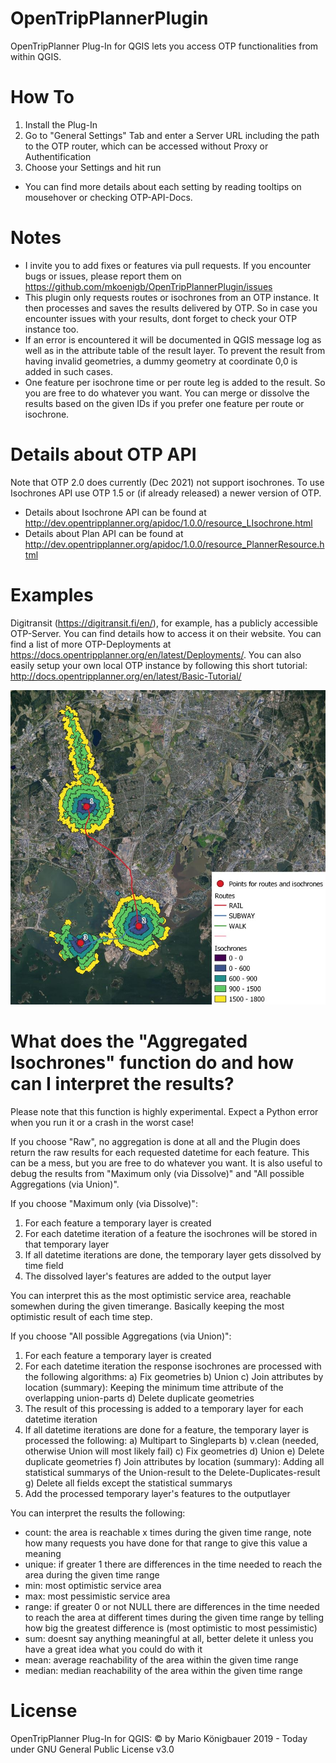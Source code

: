 # OpenTripPlannerPlugin
OpenTripPlanner Plug-In for QGIS lets you access OTP functionalities from within QGIS.

# How To
1. Install the Plug-In
2. Go to "General Settings" Tab and enter a Server URL including the path to the OTP router, which can be accessed without Proxy or Authentification
3. Choose your Settings and hit run
- You can find more details about each setting by reading tooltips on mousehover or checking OTP-API-Docs.

# Notes
- I invite you to add fixes or features via pull requests. If you encounter bugs or issues, please report them on https://github.com/mkoenigb/OpenTripPlannerPlugin/issues
- This plugin only requests routes or isochrones from an OTP instance. It then processes and saves the results delivered by OTP. So in case you encounter issues with your results, dont forget to check your OTP instance too.
- If an error is encountered it will be documented in QGIS message log as well as in the attribute table of the result layer. To prevent the result from having invalid geometries, a dummy geometry at coordinate 0,0 is added in such cases.
- One feature per isochrone time or per route leg is added to the result. So you are free to do whatever you want. You can merge or dissolve the results based on the given IDs if you prefer one feature per route or isochrone.

# Details about OTP API
Note that OTP 2.0 does currently (Dec 2021) not support isochrones. To use Isochrones API use OTP 1.5 or (if already released) a newer version of OTP.
- Details about Isochrone API can be found at http://dev.opentripplanner.org/apidoc/1.0.0/resource_LIsochrone.html
- Details about Plan API can be found at http://dev.opentripplanner.org/apidoc/1.0.0/resource_PlannerResource.html

# Examples
Digitransit (https://digitransit.fi/en/), for example, has a publicly accessible OTP-Server. You can find details how to access it on their website. You can find a list of more OTP-Deployments at https://docs.opentripplanner.org/en/latest/Deployments/.
You can also easily setup your own local OTP instance by following this short tutorial: http://docs.opentripplanner.org/en/latest/Basic-Tutorial/

![example](https://github.com/mkoenigb/OpenTripPlannerPlugin/blob/master/example.jpg)

# What does the "Aggregated Isochrones" function do and how can I interpret the results?
Please note that this function is highly experimental. Expect a Python error when you run it or a crash in the worst case!


If you choose "Raw", no aggregation is done at all and the Plugin does return the raw results for each requested datetime for each feature. 
This can be a mess, but you are free to do whatever you want. It is also useful to debug the results from "Maximum only (via Dissolve)" and "All possible Aggregations (via Union)".


If you choose "Maximum only (via Dissolve)":

1. For each feature a temporary layer is created
2. For each datetime iteration of a feature the isochrones will be stored in that temporary layer
3. If all datetime iterations are done, the temporary layer gets dissolved by time field
4. The dissolved layer's features are added to the output layer

You can interpret this as the most optimistic service area, reachable somewhen during the given timerange. Basically keeping the most optimistic result of each time step.


If you choose "All possible Aggregations (via Union)":

1. For each feature a temporary layer is created
2. For each datetime iteration the response isochrones are processed with the following algorithms: 
   a) Fix geometries
   b) Union 
   c) Join attributes by location (summary): Keeping the minimum time attribute of the overlapping union-parts
   d) Delete duplicate geometries
3. The result of this processing is added to a temporary layer for each datetime iteration
4. If all datetime iterations are done for a feature, the temporary layer is processed the following:
   a) Multipart to Singleparts
   b) v.clean (needed, otherwise Union will most likely fail)
   c) Fix geometries
   d) Union
   e) Delete duplicate geometries
   f) Join attributes by location (summary): Adding all statistical summarys of the Union-result to the Delete-Duplicates-result
   g) Delete all fields except the statistical summarys
5. Add the processed temporary layer's features to the outputlayer

You can interpret the results the following:

- count: the area is reachable x times during the given time range, note how many requests you have done for that range to give this value a meaning
- unique: if greater 1 there are differences in the time needed to reach the area during the given time range
- min: most optimistic service area
- max: most pessimistic service area
- range: if greater 0 or not NULL there are differences in the time needed to reach the area at different times during the given time range by telling how big the greatest difference is (most optimistic to most pessimistic)
- sum: doesnt say anything meaningful at all, better delete it unless you have a great idea what you could do with it
- mean: average reachability of the area within the given time range
- median: median reachability of the area within the given time range

# License
OpenTripPlanner Plug-In for QGIS: © by Mario Königbauer 2019 - Today under GNU General Public License v3.0
